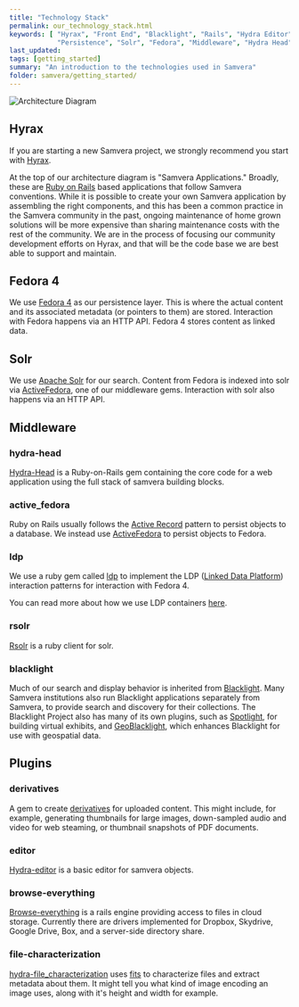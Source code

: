 ```yaml
---
title: "Technology Stack"
permalink: our_technology_stack.html
keywords: [ "Hyrax", "Front End", "Blacklight", "Rails", "Hydra Editor", "Search",
            "Persistence", "Solr", "Fedora", "Middleware", "Hydra Head", "Ldp", "Plugins" ]
last_updated:
tags: [getting_started]
summary: "An introduction to the technologies used in Samvera"
folder: samvera/getting_started/
---
```


![Architecture Diagram](https://wiki.duraspace.org/download/attachments/87460044/hydra_9_architecture_2016.png?version=1&modificationDate=1497776440777&api=v2)

## Hyrax

If you are starting a new Samvera project, we strongly recommend you start with [Hyrax](http://hyr.ax/about/).

At the top of our architecture diagram is "Samvera Applications." Broadly, these are [Ruby on Rails](http://rubyonrails.org/) based applications that follow Samvera conventions. While it is possible to create your own Samvera application by assembling the right components, and this has been a common practice in the Samvera community in the past, ongoing maintenance of home grown solutions will be more expensive than sharing maintenance costs with the rest of the community. We are in the process of focusing our community development efforts on Hyrax, and that will be the code base we are best able to support and maintain.

## Fedora 4

We use [Fedora 4](http://fedorarepository.org/) as our persistence layer. This is where the actual content and its associated metadata (or pointers to them) are stored. Interaction with Fedora happens via an HTTP API. Fedora 4 stores content as linked data.

## Solr

We use [Apache Solr](http://lucene.apache.org/solr/) for our search. Content from Fedora is indexed into solr via [ActiveFedora](https://github.com/samvera/active_fedora), one of our middleware gems. Interaction with solr also happens via an HTTP API.

## Middleware

### hydra-head

[Hydra-Head](https://github.com/samvera/hydra-head) is a Ruby-on-Rails gem containing the core code for a web application using the full stack of samvera building blocks.

### active_fedora

Ruby on Rails usually follows the [Active Record](http://guides.rubyonrails.org/active_record_basics.html) pattern to persist objects to a database. We instead use [ActiveFedora](https://github.com/samvera/active_fedora) to persist objects to Fedora.

### ldp

We use a ruby gem called [ldp](https://github.com/samvera/ldp) to implement the LDP ([Linked Data Platform](http://www.dataversity.net/introduction-linked-data-platform/)) interaction patterns for interaction with Fedora 4.

You can read more about how we use LDP containers [here](https://github.com/samvera/hydra/wiki/LDP-Containers-for-the-perplexed).

### rsolr

[Rsolr](https://github.com/rsolr/rsolr) is a ruby client for solr.

### blacklight

Much of our search and display behavior is inherited from [Blacklight](http://projectblacklight.org/). Many Samvera institutions also run Blacklight applications separately from Samvera, to provide search and discovery for their collections. The Blacklight Project also has many of its own plugins, such as [Spotlight](http://spotlight.projectblacklight.org/), for building virtual exhibits, and [GeoBlacklight](http://geoblacklight.org/), which enhances Blacklight for use with geospatial data.

## Plugins

### derivatives

A gem to create [derivatives](https://github.com/samvera/hydra-derivatives) for uploaded content. This might include, for example, generating thumbnails for large images, down-sampled audio and video for web steaming, or thumbnail snapshots of PDF documents.

### editor

[Hydra-editor](https://github.com/samvera/hydra-editor) is a basic editor for samvera objects.

### browse-everything

[Browse-everything](https://github.com/samvera/browse-everything) is a rails engine providing access to files in cloud storage. Currently there are drivers implemented for Dropbox, Skydrive, Google Drive, Box, and a server-side directory share.

### file-characterization

[hydra-file_characterization](https://github.com/samvera/hydra-file_characterization) uses [fits](https://github.com/harvard-lts/fits) to characterize files and extract metadata about them. It might tell you what kind of image encoding an image uses, along with it's height and width for example.
